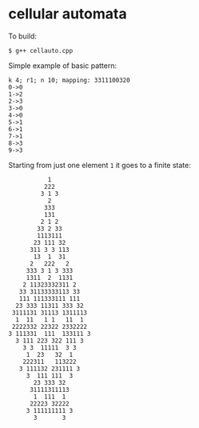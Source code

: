 # cellular automata

To build:

    $ g++ cellauto.cpp

Simple example of basic pattern:

    k 4; r1; n 10; mapping: 3311100320
    0->0
    1->2
    2->3
    3->0
    4->0
    5->1
    6->1
    7->1
    8->3
    9->3

Starting from just one element `1` it goes to a finite state:

               1              
              222             
             3 1 3            
               2              
              333             
              131             
             2 1 2            
            33 2 33           
            1113111           
           23 111 32          
          311 3 3 113         
           13  1  31          
          2   222   2         
         333 3 1 3 333        
         1311  2  1131        
        2 11323332311 2       
       33 31133333113 33      
       111 111333111 111      
      23 333 11311 333 32     
     3111131 31113 1311113    
      1  11   1 1   11  1     
     2222332 22322 2332222    
    3 111331  111  133111 3   
      3 111 223 322 111 3     
        3 3  11111  3 3       
         1  23   32  1        
        222311   113222       
       3 111132 231111 3      
         3  111 111  3        
           23 333 32          
          31111311113         
           1  111  1          
          22223 32222         
         3 111111111 3        
           3       3          
                                                                                                                                                                                                     
